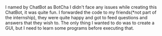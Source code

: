I named by ChatBot as BotCha
I didn't face any issues while creating this ChatBot, it was quite fun.
I forwarded the code to my friends(*not part of the internship), they were quite happy and got to feed questions and answers that they wish to.
The only thing I wanted to do was to create a GUI, but I need to learn some programs before executing that.
